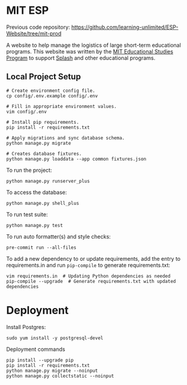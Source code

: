 # MIT ESP
Previous code repository: https://github.com/learning-unlimited/ESP-Website/tree/mit-prod

A website to help manage the logistics of large short-term educational programs. This website was written by the [MIT Educational Studies Program](https://esp.mit.edu) to support [Splash](https://esp.mit.edu/learn/Splash) and other educational programs.

<!-- Documentation for program administrators and developers is in the docs directory, including dev setup documentation and instructions for contributors. -->

## Local Project Setup
```
# Create environment config file.
cp config/.env.example config/.env

# Fill in appropriate environment values.
vim config/.env

# Install pip requirements.
pip install -r requirements.txt

# Apply migrations and sync database schema.
python manage.py migrate

# Creates database fixtures.
python manage.py loaddata --app common fixtures.json
```

To run the project:
```
python manage.py runserver_plus
```
To access the database:
```
python manage.py shell_plus
```
To run test suite:
```
python manage.py test
```
To run auto formatter(s) and style checks:
```
pre-commit run --all-files
```
To add a new dependency to or update requirements, add the entry to requirements.in and run `pip-compile` to generate requirements.txt:
```
vim requirements.in  # Updating Python dependencies as needed
pip-compile --upgrade  # Generate requirements.txt with updated dependencies
```


# Deployment
Install Postgres:
```buildoutcfg
sudo yum install -y postgresql-devel
```

Deployment commands
```
pip install --upgrade pip
pip install -r requirements.txt
python manage.py migrate --noinput
python manage.py collectstatic --noinput
```

